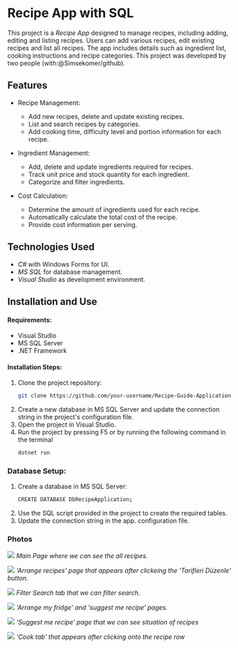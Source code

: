 # Recipe App with SQL

This project is a *Recipe App* designed to manage recipes, including adding, editing and listing recipes. Users can add various recipes, edit existing recipes and list all recipes. The app includes details such as ingredient list, cooking instructions and recipe categories. This project was developed by two people (with:@Simsekomer/github).

## Features

- Recipe Management:
  - Add new recipes, delete and update existing recipes.
  - List and search recipes by categories.
  - Add cooking time, difficulty level and portion information for each recipe.

- Ingredient Management:
  - Add, delete and update ingredients required for recipes.
  - Track unit price and stock quantity for each ingredient.
  - Categorize and filter ingredients.

- Cost Calculation:
  - Determine the amount of ingredients used for each recipe.
  - Automatically calculate the total cost of the recipe.
  - Provide cost information per serving.


## Technologies Used
- *C#* with Windows Forms for UI.
- *MS SQL* for database management.
- *Visual Studio* as development environment.

## Installation and Use

#### Requirements:
- Visual Studio
- MS SQL Server
- .NET Framework


#### Installation Steps:
1. Clone the project repository:
   ```bash
   git clone https://github.com/your-username/Recipe-Guide-Application-with-SQL-Data-Analysis-2.git
2. Create a new database in MS SQL Server and update the connection string in the project's configuration file.
3. Open the project in Visual Studio.
4. Run the project by pressing F5 or by running the following command in the terminal
   ```bash
   dotnet run

### Database Setup:
1. Create a database in MS SQL Server:
   ```bash
   CREATE DATABASE DbRecipeApplication;
   
2. Use the SQL script provided in the project to create the required tables.
3. Update the connection string in the app. configuration file.

### Photos

![](images/image1.png)
*Main Page where we can see the all recipes.*

![](images/image2.png)
*'Arrange recipes' page that appears after clickeing the 'Tarifleri Düzenle' button.*

![](images/image3.png)
*Filter Search tab that we can filter search.*

![](images/image4.png)
*'Arrange my fridge' and 'suggest me recipe' pages.*

![](images/image5.png)
*'Suggest me recipe' page that we can see situation of recipes*

![](images/image6.png)
*'Cook tab' that appears after clicking onto the recipe row*
